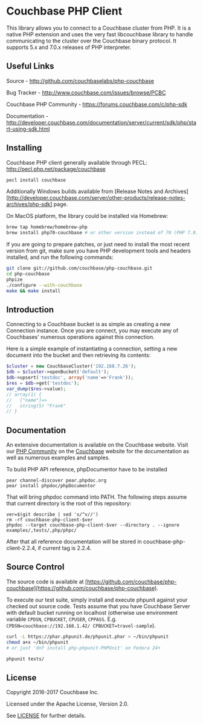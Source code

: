 # Couchbase PHP Client

This library allows you to connect to a Couchbase cluster from PHP.
It is a native PHP extension and uses the very fast libcouchbase library to
handle communicating to the cluster over the Couchbase binary protocol.
It supports 5.x and 7.0.x releases of PHP interpreter.

## Useful Links

Source - http://github.com/couchbaselabs/php-couchbase

Bug Tracker - http://www.couchbase.com/issues/browse/PCBC

Couchbase PHP Community - https://forums.couchbase.com/c/php-sdk

Documentation - http://developer.couchbase.com/documentation/server/current/sdk/php/start-using-sdk.html


## Installing

Couchbase PHP client generally available through PECL: http://pecl.php.net/package/couchbase

```bash
pecl install couchbase
```

Additionally Windows builds available from [Release Notes and Archives][http://developer.couchbase.com/server/other-products/release-notes-archives/php-sdk] page.

On MacOS platform, the library could be installed via Homebrew:

```bash
brew tap homebrew/homebrew-php
brew install php70-couchbase # or other version instead of 70 (PHP 7.0)
```

If you are going to prepare patches, or just need to install the most recent
version from git, make sure you have PHP development tools and headers
installed, and run the following commands:

```bash
git clone git://github.com/couchbase/php-couchbase.git
cd php-couchbase
phpize
./configure --with-couchbase
make && make install
```

## Introduction

Connecting to a Couchbase bucket is as simple as creating a new Connection
instance.  Once you are connect, you may execute any of Couchbases' numerous
operations against this connection.

Here is a simple example of instantiating a connection, setting a new document
into the bucket and then retrieving its contents:

```php
$cluster = new CouchbaseCluster('192.168.7.26');
$db = $cluster->openBucket('default');
$db->upsert('testdoc', array('name'=>'Frank'));
$res = $db->get('testdoc');
var_dump($res->value);
// array(1) {
//   ["name"]=>
//   string(5) "Frank"
// }
```

## Documentation

An extensive documentation is available on the Couchbase website.  Visit our
[PHP Community](https://forums.couchbase.com/c/php-sdk) on
the [Couchbase](http://developer.couchbase.com/documentation/server/current/sdk/php/start-using-sdk.html) website for the documentation as well as
numerous examples and samples.

To build PHP API reference, phpDocumentor have to be installed

    pear channel-discover pear.phpdoc.org
    pear install phpdoc/phpDocumentor

That will bring phpdoc command into PATH. The following steps assume that current directory is the root of this repository:

    ver=$(git describe | sed 's/^v//')
    rm -rf couchbase-php-client-$ver
    phpdoc --target couchbase-php-client-$ver --directory . --ignore examples/,tests/,php/phpc/

After that all reference documentation will be stored in couchbase-php-client-2.2.4, if current tag is 2.2.4.

## Source Control

The source code is available at
[https://github.com/couchbase/php-couchbase](https://github.com/couchbase/php-couchbase).

To execute our test suite, simply install and execute phpunit against your
checked out source code. Tests assume that you have Couchbase Server with
default bucket running on localhost (otherwise use environment variable
`CPDSN`, `CPBUCKET`, `CPUSER`, `CPPASS`. E.g. `CPDSN=couchbase://192.168.1.42/
CPBUCKET=travel-sample`).

```bash
curl -L https://phar.phpunit.de/phpunit.phar > ~/bin/phpunit
chmod a+x ~/bin/phpunit
# or just 'dnf install php-phpunit-PHPUnit' on Fedora 24+

phpunit tests/
```


## License
Copyright 2016-2017 Couchbase Inc.

Licensed under the Apache License, Version 2.0.

See
[LICENSE](https://github.com/couchbaselabs/php-couchbase/blob/master/LICENSE)
for further details.
